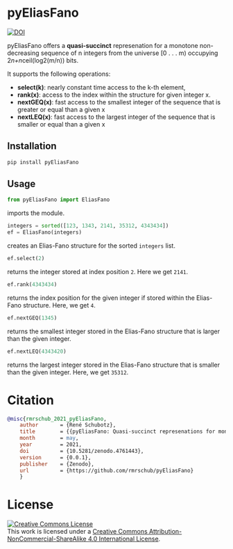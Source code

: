# pyEliasFano
[![DOI](https://zenodo.org/badge/367291041.svg)](https://zenodo.org/badge/latestdoi/367291041)

pyEliasFano offers a **quasi-succinct** represenation for a monotone non-decreasing sequence of n integers from 
the universe [0 . . . m) occupying 2*n+n*ceil(log2(m/n)) bits.

It supports the following operations:
- **select(k)**: nearly constant time access to the k-th element,
- **rank(x)**: access to the index within the structure for given integer x.
- **nextGEQ(x)**: fast access to the smallest integer of the sequence that is greater or equal than a given x
- **nextLEQ(x)**: fast access to the largest integer of the sequence that is smaller or equal than a given x

## Installation
```bash
pip install pyEliasFano
```

## Usage
```python
from pyEliasFano import EliasFano
```
imports the module.

```python
integers = sorted([123, 1343, 2141, 35312, 4343434])
ef = EliasFano(integers)
```
creates an Elias-Fano structure for the sorted ``integers`` list.
```python
ef.select(2)
```
returns the integer stored at index position ``2``.
Here we get ``2141``.    
```python
ef.rank(4343434)
```
returns the index position for the given integer if stored within the Elias-Fano structure. 
Here, we get ``4``.
```python
ef.nextGEQ(1345)
```
returns the smallest integer stored in the Elias-Fano structure that is larger than the given integer. 

```python
ef.nextLEQ(4343420)
```
returns the largest integer stored in the Elias-Fano structure that is smaller than the given integer.
Here, we get ``35312``. 

# Citation
```bibtex
@misc{rmrschub_2021_pyEliasFano,
    author       = {René Schubotz},
    title        = {{pyEliasFano: Quasi-succinct represenations for monotone non-decreasing sequences of integers.}},
    month        = may,
    year         = 2021,
    doi          = {10.5281/zenodo.4761443},
    version      = {0.0.1},
    publisher    = {Zenodo},
    url          = {https://github.com/rmrschub/pyEliasFano}
    }
```

# License
<a rel="license" href="http://creativecommons.org/licenses/by-nc-sa/4.0/"><img alt="Creative Commons License" style="border-width:0" src="https://i.creativecommons.org/l/by-nc-sa/4.0/80x15.png" /></a><br />This work is licensed under a <a rel="license" href="http://creativecommons.org/licenses/by-nc-sa/4.0/">Creative Commons Attribution-NonCommercial-ShareAlike 4.0 International License</a>.